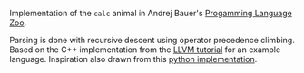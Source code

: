 Implementation of the `calc` animal in Andrej Bauer's [Progamming Language Zoo](http://andrej.com/plzoo/).

Parsing is done with recursive descent using operator precedence climbing. Based on the
C++ implementation from the [LLVM tutorial](http://llvm.org/docs/tutorial/LangImpl2.html) for an example language.
Inspiration also drawn from this [python implementation](http://eli.thegreenplace.net/2012/08/02/parsing-expressions-by-precedence-climbing).
